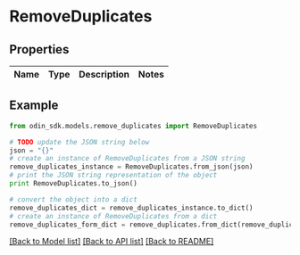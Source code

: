 # RemoveDuplicates


## Properties

Name | Type | Description | Notes
------------ | ------------- | ------------- | -------------

## Example

```python
from odin_sdk.models.remove_duplicates import RemoveDuplicates

# TODO update the JSON string below
json = "{}"
# create an instance of RemoveDuplicates from a JSON string
remove_duplicates_instance = RemoveDuplicates.from_json(json)
# print the JSON string representation of the object
print RemoveDuplicates.to_json()

# convert the object into a dict
remove_duplicates_dict = remove_duplicates_instance.to_dict()
# create an instance of RemoveDuplicates from a dict
remove_duplicates_form_dict = remove_duplicates.from_dict(remove_duplicates_dict)
```
[[Back to Model list]](../README.md#documentation-for-models) [[Back to API list]](../README.md#documentation-for-api-endpoints) [[Back to README]](../README.md)


